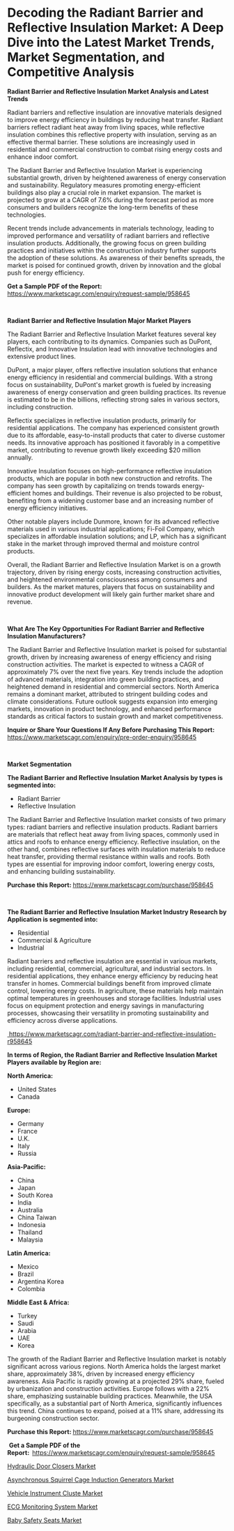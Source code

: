 <p><h1>Decoding the Radiant Barrier and Reflective Insulation Market: A Deep Dive into the Latest Market Trends, Market Segmentation, and Competitive Analysis</h1></p><p><strong>Radiant Barrier and Reflective Insulation Market Analysis and Latest Trends</strong></p>
<p><p>Radiant barriers and reflective insulation are innovative materials designed to improve energy efficiency in buildings by reducing heat transfer. Radiant barriers reflect radiant heat away from living spaces, while reflective insulation combines this reflective property with insulation, serving as an effective thermal barrier. These solutions are increasingly used in residential and commercial construction to combat rising energy costs and enhance indoor comfort.</p><p>The Radiant Barrier and Reflective Insulation Market is experiencing substantial growth, driven by heightened awareness of energy conservation and sustainability. Regulatory measures promoting energy-efficient buildings also play a crucial role in market expansion. The market is projected to grow at a CAGR of 7.6% during the forecast period as more consumers and builders recognize the long-term benefits of these technologies.</p><p>Recent trends include advancements in materials technology, leading to improved performance and versatility of radiant barriers and reflective insulation products. Additionally, the growing focus on green building practices and initiatives within the construction industry further supports the adoption of these solutions. As awareness of their benefits spreads, the market is poised for continued growth, driven by innovation and the global push for energy efficiency.</p></p>
<p><strong>Get a Sample PDF of the Report:&nbsp;</strong> <a href="https://www.marketscagr.com/enquiry/request-sample/958645?utm_campaign=1869&utm_medium=2&utm_source=Github&utm_content=ia&utm_term=21032025&utm_id=radiant-barrier-and-reflective-insulation">https://www.marketscagr.com/enquiry/request-sample/958645</a></p>
<p>&nbsp;</p>
<p><strong>Radiant Barrier and Reflective Insulation Major Market Players</strong></p>
<p><p>The Radiant Barrier and Reflective Insulation Market features several key players, each contributing to its dynamics. Companies such as DuPont, Reflectix, and Innovative Insulation lead with innovative technologies and extensive product lines.</p><p>DuPont, a major player, offers reflective insulation solutions that enhance energy efficiency in residential and commercial buildings. With a strong focus on sustainability, DuPont's market growth is fueled by increasing awareness of energy conservation and green building practices. Its revenue is estimated to be in the billions, reflecting strong sales in various sectors, including construction.</p><p>Reflectix specializes in reflective insulation products, primarily for residential applications. The company has experienced consistent growth due to its affordable, easy-to-install products that cater to diverse customer needs. Its innovative approach has positioned it favorably in a competitive market, contributing to revenue growth likely exceeding $20 million annually.</p><p>Innovative Insulation focuses on high-performance reflective insulation products, which are popular in both new construction and retrofits. The company has seen growth by capitalizing on trends towards energy-efficient homes and buildings. Their revenue is also projected to be robust, benefiting from a widening customer base and an increasing number of energy efficiency initiatives.</p><p>Other notable players include Dunmore, known for its advanced reflective materials used in various industrial applications; Fi-Foil Company, which specializes in affordable insulation solutions; and LP, which has a significant stake in the market through improved thermal and moisture control products.</p><p>Overall, the Radiant Barrier and Reflective Insulation Market is on a growth trajectory, driven by rising energy costs, increasing construction activities, and heightened environmental consciousness among consumers and builders. As the market matures, players that focus on sustainability and innovative product development will likely gain further market share and revenue.</p></p>
<p>&nbsp;</p>
<p><strong>What Are The Key Opportunities For Radiant Barrier and Reflective Insulation Manufacturers?</strong></p>
<p><p>The Radiant Barrier and Reflective Insulation market is poised for substantial growth, driven by increasing awareness of energy efficiency and rising construction activities. The market is expected to witness a CAGR of approximately 7% over the next five years. Key trends include the adoption of advanced materials, integration into green building practices, and heightened demand in residential and commercial sectors. North America remains a dominant market, attributed to stringent building codes and climate considerations. Future outlook suggests expansion into emerging markets, innovation in product technology, and enhanced performance standards as critical factors to sustain growth and market competitiveness.</p></p>
<p><strong>Inquire or Share Your Questions If Any Before Purchasing This Report:</strong> <a href="https://www.marketscagr.com/enquiry/pre-order-enquiry/958645?utm_campaign=1869&utm_medium=2&utm_source=Github&utm_content=ia&utm_term=21032025&utm_id=radiant-barrier-and-reflective-insulation">https://www.marketscagr.com/enquiry/pre-order-enquiry/958645</a></p>
<p>&nbsp;</p>
<p><strong>Market Segmentation</strong></p>
<p><strong>The Radiant Barrier and Reflective Insulation Market Analysis by types is segmented into:</strong></p>
<p><ul><li>Radiant Barrier</li><li>Reflective Insulation</li></ul></p>
<p><p>The Radiant Barrier and Reflective Insulation market consists of two primary types: radiant barriers and reflective insulation products. Radiant barriers are materials that reflect heat away from living spaces, commonly used in attics and roofs to enhance energy efficiency. Reflective insulation, on the other hand, combines reflective surfaces with insulation materials to reduce heat transfer, providing thermal resistance within walls and roofs. Both types are essential for improving indoor comfort, lowering energy costs, and enhancing building sustainability.</p></p>
<p><strong>Purchase this Report:&nbsp;</strong><a href="https://www.marketscagr.com/purchase/958645?utm_campaign=1869&utm_medium=2&utm_source=Github&utm_content=ia&utm_term=21032025&utm_id=radiant-barrier-and-reflective-insulation">https://www.marketscagr.com/purchase/958645</a></p>
<p>&nbsp;</p>
<p><strong>The Radiant Barrier and Reflective Insulation Market Industry Research by Application is segmented into:</strong></p>
<p><ul><li>Residential</li><li>Commercial & Agriculture</li><li>Industrial</li></ul></p>
<p><p>Radiant barriers and reflective insulation are essential in various markets, including residential, commercial, agricultural, and industrial sectors. In residential applications, they enhance energy efficiency by reducing heat transfer in homes. Commercial buildings benefit from improved climate control, lowering energy costs. In agriculture, these materials help maintain optimal temperatures in greenhouses and storage facilities. Industrial uses focus on equipment protection and energy savings in manufacturing processes, showcasing their versatility in promoting sustainability and efficiency across diverse applications.</p></p>
<p><a href="https://www.marketscagr.com/radiant-barrier-and-reflective-insulation-r958645?utm_campaign=1869&utm_medium=2&utm_source=Github&utm_content=ia&utm_term=21032025&utm_id=radiant-barrier-and-reflective-insulation">&nbsp;https://www.marketscagr.com/radiant-barrier-and-reflective-insulation-r958645</a></p>
<p><strong>In terms of Region, the Radiant Barrier and Reflective Insulation Market Players available by Region are:</strong></p>
<p>
    <p> <strong> North America: </strong>
        <ul>
            <li>United States</li>
            <li>Canada</li>
        </ul>
        </p> 
    <p> <strong> Europe: </strong>
        <ul>
            <li>Germany</li>
            <li>France</li>
            <li>U.K.</li>
            <li>Italy</li>
            <li>Russia</li>
        </ul>
        </p> 
    <p> <strong> Asia-Pacific: </strong>
        <ul>
            <li>China</li>
            <li>Japan</li>
            <li>South Korea</li>
            <li>India</li>
            <li>Australia</li>
            <li>China Taiwan</li>
            <li>Indonesia</li>
            <li>Thailand</li>
            <li>Malaysia</li>
        </ul>
        </p> 
    <p> <strong> Latin America: </strong>
        <ul>
            <li>Mexico</li>
            <li>Brazil</li>
            <li>Argentina Korea</li>
            <li>Colombia</li>
        </ul>
        </p> 
    <p> <strong> Middle East & Africa: </strong>
        <ul>
            <li>Turkey</li>
            <li>Saudi</li>
            <li>Arabia</li>
            <li>UAE</li>
            <li>Korea</li>
        </ul>
    </p>
    </p>
<p><p>The growth of the Radiant Barrier and Reflective Insulation market is notably significant across various regions. North America holds the largest market share, approximately 38%, driven by increased energy efficiency awareness. Asia Pacific is rapidly growing at a projected 29% share, fueled by urbanization and construction activities. Europe follows with a 22% share, emphasizing sustainable building practices. Meanwhile, the USA specifically, as a substantial part of North America, significantly influences this trend. China continues to expand, poised at a 11% share, addressing its burgeoning construction sector.</p></p>
<p><strong>Purchase this Report: </strong><a href="https://www.marketscagr.com/purchase/958645?utm_campaign=1869&utm_medium=2&utm_source=Github&utm_content=ia&utm_term=21032025&utm_id=radiant-barrier-and-reflective-insulation">https://www.marketscagr.com/purchase/958645</a></p>
<p>&nbsp;<strong>Get a Sample PDF of the Report:&nbsp;&nbsp;</strong><a href="https://www.marketscagr.com/enquiry/request-sample/958645?utm_campaign=1869&utm_medium=2&utm_source=Github&utm_content=ia&utm_term=21032025&utm_id=radiant-barrier-and-reflective-insulation">https://www.marketscagr.com/enquiry/request-sample/958645</a></p>
<p><strong></strong></p>
<p><p><a href="https://github.com/knazsdadeyvw/Market-Research-Report-List-1/blob/main/hydraulic-door-closers-market.md?utm_campaign=1869&utm_medium=2&utm_source=Github&utm_content=ia&utm_term=21032025&utm_id=radiant-barrier-and-reflective-insulation">Hydraulic Door Closers Market</a></p><p><a href="https://github.com/nyanikumchu/Market-Research-Report-List-1/blob/main/asynchronous-squirrel-cage-induction-generators-market.md?utm_campaign=1869&utm_medium=2&utm_source=Github&utm_content=ia&utm_term=21032025&utm_id=radiant-barrier-and-reflective-insulation">Asynchronous Squirrel Cage Induction Generators Market</a></p><p><a href="https://github.com/goliareanoyh/Market-Research-Report-List-1/blob/main/vehicle-instrument-cluste-market.md?utm_campaign=1869&utm_medium=2&utm_source=Github&utm_content=ia&utm_term=21032025&utm_id=radiant-barrier-and-reflective-insulation">Vehicle Instrument Cluste Market</a></p><p><a href="https://github.com/aarenlazosw3/Market-Research-Report-List-1/blob/main/ecg-monitoring-system-market.md?utm_campaign=1869&utm_medium=2&utm_source=Github&utm_content=ia&utm_term=21032025&utm_id=radiant-barrier-and-reflective-insulation">ECG Monitoring System Market</a></p><p><a href="https://github.com/naanaafranxu/Market-Research-Report-List-1/blob/main/baby-safety-seats-market.md?utm_campaign=1869&utm_medium=2&utm_source=Github&utm_content=ia&utm_term=21032025&utm_id=radiant-barrier-and-reflective-insulation">Baby Safety Seats Market</a></p></p>